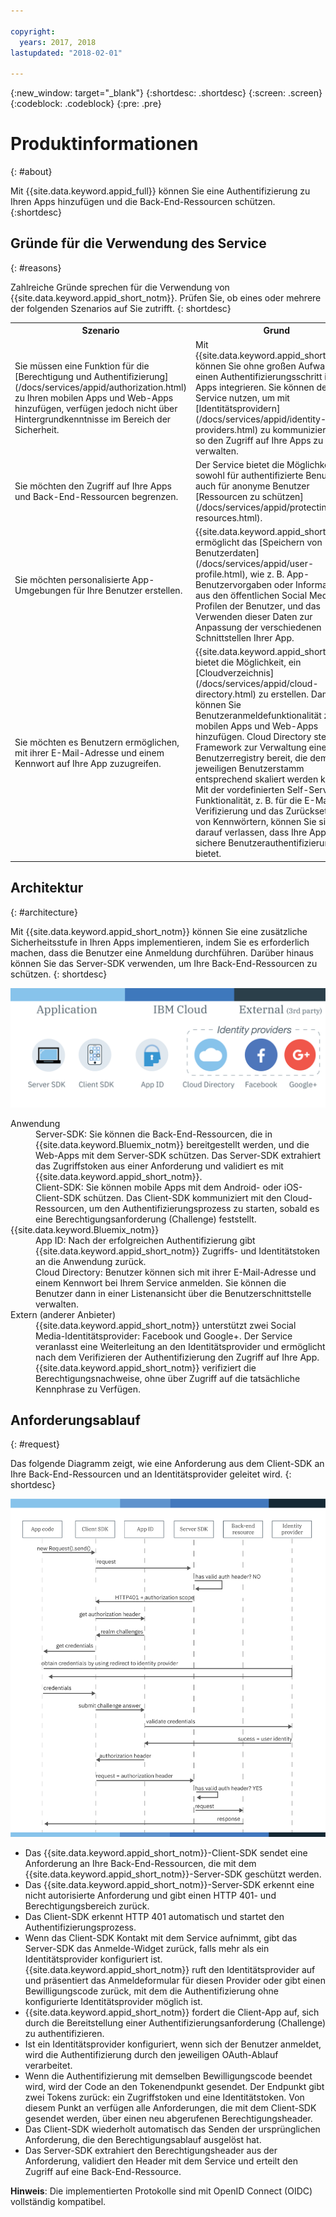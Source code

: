 ```yaml
---

copyright:
  years: 2017, 2018
lastupdated: "2018-02-01"

---
```


{:new_window: target="_blank"}
{:shortdesc: .shortdesc}
{:screen: .screen}
{:codeblock: .codeblock}
{:pre: .pre}

# Produktinformationen
{: #about}

Mit {{site.data.keyword.appid_full}} können Sie eine Authentifizierung zu Ihren Apps hinzufügen und die Back-End-Ressourcen schützen.
{:shortdesc}

## Gründe für die Verwendung des Service
{: #reasons}

Zahlreiche Gründe sprechen für die Verwendung von {{site.data.keyword.appid_short_notm}}. Prüfen Sie, ob eines oder mehrere der folgenden Szenarios auf Sie zutrifft.
{: shortdesc}

<table>
  <tr>
    <th> Szenario </th>
    <th> Grund </th>
  </tr>
  <tr>
    <td> Sie müssen eine Funktion für die [Berechtigung und Authentifizierung](/docs/services/appid/authorization.html) zu Ihren mobilen Apps und Web-Apps hinzufügen, verfügen jedoch nicht über Hintergrundkenntnisse im Bereich der Sicherheit. </td>
    <td> Mit {{site.data.keyword.appid_short_notm}} können Sie ohne großen Aufwand einen Authentifizierungsschritt in Ihre Apps integrieren. Sie können den Service nutzen, um mit [Identitätsprovidern](/docs/services/appid/identity-providers.html) zu kommunizieren und so den Zugriff auf Ihre Apps zu verwalten. </td>
  </tr>
  <tr>
    <td> Sie möchten den Zugriff auf Ihre Apps und Back-End-Ressourcen begrenzen. </td>
    <td> Der Service bietet die Möglichkeit, sowohl für authentifizierte Benutzer als auch für anonyme Benutzer [Ressourcen zu schützen](/docs/services/appid/protecting-resources.html). </td>
  </tr>
  <tr>
    <td> Sie möchten personalisierte App-Umgebungen für Ihre Benutzer erstellen. </td>
    <td> {{site.data.keyword.appid_short_notm}} ermöglicht das [Speichern von Benutzerdaten](/docs/services/appid/user-profile.html), wie z. B. App-Benutzervorgaben oder Informationen aus den öffentlichen Social Media-Profilen der Benutzer, und das Verwenden dieser Daten zur Anpassung der verschiedenen Schnittstellen Ihrer App.</td>
  </tr>
  <tr>
    <td> Sie möchten es Benutzern ermöglichen, mit ihrer E-Mail-Adresse und einem Kennwort auf Ihre App zuzugreifen.</td>
    <td> {{site.data.keyword.appid_short_notm}} bietet die Möglichkeit, ein [Cloudverzeichnis](/docs/services/appid/cloud-directory.html) zu erstellen. Damit können Sie Benutzeranmeldefunktionalität zu mobilen Apps und Web-Apps hinzufügen. Cloud Directory stellt das Framework zur Verwaltung einer Benutzerregistry bereit, die dem jeweiligen Benutzerstamm entsprechend skaliert werden kann. Mit der vordefinierten Self-Service-Funktionalität, z. B. für die E-Mail-Verifizierung und das Zurücksetzen von Kennwörtern, können Sie sich darauf verlassen, dass Ihre App eine sichere Benutzerauthentifizierung bietet.</td>
  </tr>
</table>


## Architektur
{: #architecture}

Mit {{site.data.keyword.appid_short_notm}} können Sie eine zusätzliche Sicherheitsstufe in Ihren Apps implementieren, indem Sie es erforderlich machen, dass die Benutzer eine Anmeldung durchführen. Darüber hinaus können Sie das Server-SDK verwenden, um Ihre Back-End-Ressourcen zu schützen.
{: shortdesc}

![{{site.data.keyword.appid_short_notm}}-Architekturdiagramm](/images/appid_architecture.png)

<dl>
  <dt> Anwendung </dt>
    <dd> Server-SDK: Sie können die Back-End-Ressourcen, die in {{site.data.keyword.Bluemix_notm}} bereitgestellt werden, und die Web-Apps mit dem Server-SDK schützen. Das Server-SDK extrahiert das Zugriffstoken aus einer Anforderung und validiert es mit {{site.data.keyword.appid_short_notm}}. </br>
    Client-SDK: Sie können mobile Apps mit dem Android- oder iOS-Client-SDK schützen. Das Client-SDK kommuniziert mit den Cloud-Ressourcen, um den Authentifizierungsprozess zu starten, sobald es eine Berechtigungsanforderung (Challenge) feststellt.</dd>
  <dt> {{site.data.keyword.Bluemix_notm}} </dt>
    <dd> App ID: Nach der erfolgreichen Authentifizierung gibt {{site.data.keyword.appid_short_notm}} Zugriffs- und Identitätstoken an die Anwendung zurück.</br>
    Cloud Directory: Benutzer können sich mit ihrer E-Mail-Adresse und einem Kennwort bei Ihrem Service anmelden. Sie können die Benutzer dann in einer Listenansicht über die Benutzerschnittstelle verwalten. </dd>
  <dt> Extern (anderer Anbieter) </dt>
    <dd>  {{site.data.keyword.appid_short_notm}} unterstützt zwei Social Media-Identitätsprovider: Facebook und Google+. Der Service veranlasst eine Weiterleitung an den Identitätsprovider und ermöglicht nach dem Verifizieren der Authentifizierung den Zugriff auf Ihre App. {{site.data.keyword.appid_short_notm}} verifiziert die Berechtigungsnachweise, ohne über Zugriff auf die tatsächliche Kennphrase zu Verfügen.</dd>
</dl>


## Anforderungsablauf
{: #request}

Das folgende Diagramm zeigt, wie eine Anforderung aus dem Client-SDK an Ihre Back-End-Ressourcen und an Identitätsprovider geleitet wird.
{: shortdesc}

![{{site.data.keyword.appid_short_notm}}-Anforderungsablauf](/images/appidrequestflow.png)


* Das {{site.data.keyword.appid_short_notm}}-Client-SDK sendet eine Anforderung an Ihre Back-End-Ressourcen, die mit dem {{site.data.keyword.appid_short_notm}}-Server-SDK geschützt werden.
* Das {{site.data.keyword.appid_short_notm}}-Server-SDK erkennt eine nicht autorisierte Anforderung und gibt einen HTTP 401- und Berechtigungsbereich zurück.
* Das Client-SDK erkennt HTTP 401 automatisch und startet den Authentifizierungsprozess.
* Wenn das Client-SDK Kontakt mit dem Service aufnimmt, gibt das Server-SDK das Anmelde-Widget zurück, falls mehr als ein Identitätsprovider konfiguriert ist. {{site.data.keyword.appid_short_notm}} ruft den Identitätsprovider auf und präsentiert das Anmeldeformular für diesen Provider oder gibt einen Bewilligungscode zurück, mit dem die Authentifizierung ohne konfigurierte Identitätsprovider möglich ist.
* {{site.data.keyword.appid_short_notm}} fordert die Client-App auf, sich durch die Bereitstellung einer Authentifizierungsanforderung (Challenge) zu authentifizieren.
* Ist ein Identitätsprovider konfiguriert, wenn sich der Benutzer anmeldet, wird die Authentifizierung durch den jeweiligen OAuth-Ablauf verarbeitet.
* Wenn die Authentifizierung mit demselben Bewilligungscode beendet wird, wird der Code an den Tokenendpunkt gesendet. Der Endpunkt gibt zwei Tokens zurück: ein Zugriffstoken und eine Identitätstoken. Von diesem Punkt an verfügen alle Anforderungen, die mit dem Client-SDK gesendet werden, über einen neu abgerufenen Berechtigungsheader.
* Das Client-SDK wiederholt automatisch das Senden der ursprünglichen Anforderung, die den Berechtigungsablauf ausgelöst hat.
* Das Server-SDK extrahiert den Berechtigungsheader aus der Anforderung, validiert den Header mit dem Service und erteilt den Zugriff auf eine Back-End-Ressource.

**Hinweis**: Die implementierten Protokolle sind mit OpenID Connect (OIDC) vollständig kompatibel.

